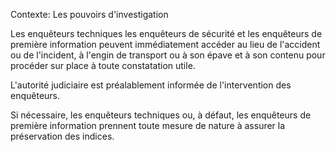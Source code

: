 Contexte: Les pouvoirs d'investigation

Les enquêteurs techniques les enquêteurs de sécurité et les enquêteurs de première information peuvent immédiatement accéder au lieu de l'accident ou de l'incident, à l'engin de transport ou à son épave et à son contenu pour procéder sur place à toute constatation utile.

L'autorité judiciaire est préalablement informée de l'intervention des enquêteurs.

Si nécessaire, les enquêteurs techniques ou, à défaut, les enquêteurs de première information prennent toute mesure de nature à assurer la préservation des indices.